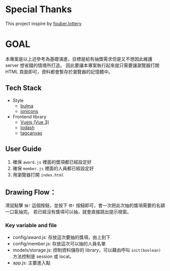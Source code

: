 # Special Thanks

This project inspire by [fouber.lottery](https://github.com/fouber/lottery)

# GOAL

本專案是以上述參考為基礎演進，目標是給有抽獎需求但是又不想因此維護 server 想省錢的情境所打造。
因此要讓本專案執行起來就只需要讓瀏覽器打開 HTML 頁面即可，資料都會暫存於瀏覽器的記憶體中。

## Tech Stack

- Style 
  - [bulma](https://bulma.io/)
  - [ionicons](https://ionic.io/ionicons)
- Frontend library
  - [Vuejs (Vue 3)](https://vuejs.org/)
  - [lodash](https://lodash.com/)
  - [tagcanvas](https://www.goat1000.com/tagcanvas.php)

## User Guide

1. 確保 `award.js` 裡面的獎項都已經設定好
2. 確保 `member.js` 裡面的人員都已經設定好
3. 用瀏覽器打開 `index.html` 

## Drawing Flow：

滑鼠點擊 `抽!` 這個按鈕，並按下 `停!` 按鈕即可，會一次把此次抽的獎項需要的名額一口氣抽完。
若已經沒有獎項可以抽，就會直接跳出提示視窗。

### Key variable and file

- config/award.js: 存放這次要抽的獎項，由上到下
- config/member.js: 存放這次可以抽的人員名單
- models/storage.js: 控制資料儲存的 library，可以藉由呼叫 `init(boolean)` 方法控制是 session 或 local。
- app.js: 主要進入點